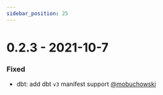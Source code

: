 ```yaml
---
sidebar_position: 25
---
```


# 0.2.3 - 2021-10-7

### Fixed

* dbt: add dbt `v3` manifest support [@mobuchowski](https://github.com/mobuchowski)